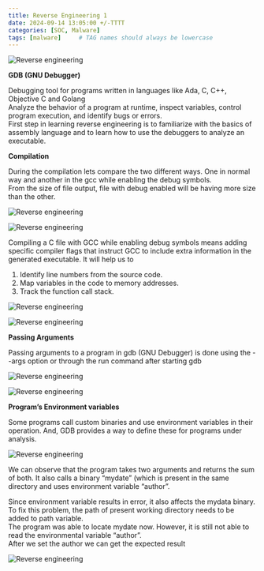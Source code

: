 ```yaml
---
title: Reverse Engineering 1
date: 2024-09-14 13:05:00 +/-TTTT
categories: [SOC, Malware]
tags: [malware]     # TAG names should always be lowercase
---
```


![Reverse engineering](https://drive.google.com/thumbnail?id=1kJ5c2RHXj8BzwcOCVgOLG9mBucfQT4A6&sz=w500)  


**GDB (GNU Debugger)**  

Debugging tool for programs written in languages like Ada, C, C++, Objective C and Golang   
Analyze the behavior of a program at runtime, inspect variables, control program execution, and identify bugs or errors.  
First step in learning reverse engineering is to familiarize with the basics of assembly language and to learn how to use the debuggers to analyze an executable.  


**Compilation**  

During the compilation lets compare the two different ways. One in normal way and another in the gcc while enabling the debug symbols.  
From the size of file output, file with debug enabled will be having more size than the other.  

![Reverse engineering](https://drive.google.com/thumbnail?id=187p96z9h-hiA6rQjnVxlShfzpDYA7dAM&sz=w700)  

![Reverse engineering](https://drive.google.com/thumbnail?id=1TzqqlHK9Heb582nk3HZriSusA1RVqCRW&sz=w700)  

Compiling a C file with GCC while enabling debug symbols means adding specific compiler flags that instruct GCC to include extra information in the generated executable.  It will help us to  

1. Identify line numbers from the source code.  
2. Map variables in the code to memory addresses.  
3. Track the function call stack.

![Reverse engineering](https://drive.google.com/thumbnail?id=1LKylko5ayfzCYkRdqYGpD8mTVlS3nOK-&sz=w700)  

![Reverse engineering](https://drive.google.com/thumbnail?id=1WyKVM42EbY4QANw157-r_QZ1zwZv14RR&sz=w700)  

**Passing Arguments**  

Passing arguments to a program in gdb (GNU Debugger) is done using the --args option or through the run command after starting gdb  

![Reverse engineering](https://drive.google.com/thumbnail?id=1F2SIKiPhSraq_XvqPq2TQUa0yHgGVqV6&sz=w700)  

![Reverse engineering](https://drive.google.com/thumbnail?id=1GpN1z7s1JHCSN_GDOEoWqYfbbpvgcUYN&sz=w700)  

**Program’s Environment variables**  

Some programs call custom binaries and use environment variables in their operation. And, GDB provides a way to define these for programs under analysis.  

![Reverse engineering](https://drive.google.com/thumbnail?id=1qIKSInYUiEhifiNLC2koLDYEQPEhCAUO&sz=w700)  

We can observe that the program takes two arguments and returns the sum of both. It also calls a binary “mydate” (which is present in the same directory and uses environment variable “author”.  

Since environment variable results in error, it also affects the mydata binary.  
To fix this problem, the path of present working directory needs to be added to path variable.  
The program was able to locate mydate now. However, it is still not able to read the environmental variable “author”.  
After we set the author we can get the expected result  



![Reverse engineering](https://drive.google.com/thumbnail?id=1maCMoiVUYpszlTQk3NVCTNTnM4TPnNE2&sz=w700)  







